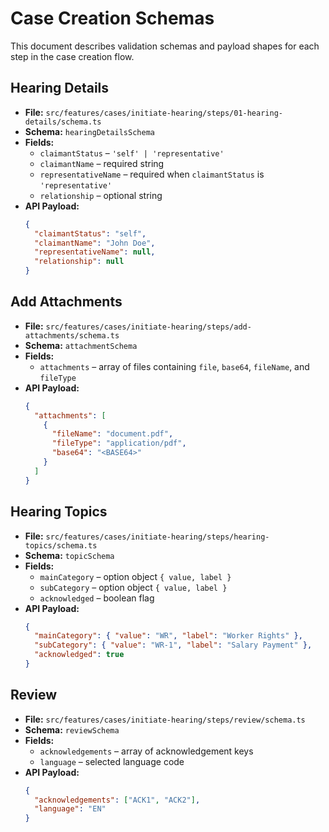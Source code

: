 # Case Creation Schemas

This document describes validation schemas and payload shapes for each step in the case creation flow.

## Hearing Details
- **File:** `src/features/cases/initiate-hearing/steps/01-hearing-details/schema.ts`
- **Schema:** `hearingDetailsSchema`
- **Fields:**
  - `claimantStatus` – `'self' | 'representative'`
  - `claimantName` – required string
  - `representativeName` – required when `claimantStatus` is `'representative'`
  - `relationship` – optional string
- **API Payload:**
  ```json
  {
    "claimantStatus": "self",
    "claimantName": "John Doe",
    "representativeName": null,
    "relationship": null
  }
  ```

## Add Attachments
- **File:** `src/features/cases/initiate-hearing/steps/add-attachments/schema.ts`
- **Schema:** `attachmentSchema`
- **Fields:**
  - `attachments` – array of files containing `file`, `base64`, `fileName`, and `fileType`
- **API Payload:**
  ```json
  {
    "attachments": [
      {
        "fileName": "document.pdf",
        "fileType": "application/pdf",
        "base64": "<BASE64>"
      }
    ]
  }
  ```

## Hearing Topics
- **File:** `src/features/cases/initiate-hearing/steps/hearing-topics/schema.ts`
- **Schema:** `topicSchema`
- **Fields:**
  - `mainCategory` – option object `{ value, label }`
  - `subCategory` – option object `{ value, label }`
  - `acknowledged` – boolean flag
- **API Payload:**
  ```json
  {
    "mainCategory": { "value": "WR", "label": "Worker Rights" },
    "subCategory": { "value": "WR-1", "label": "Salary Payment" },
    "acknowledged": true
  }
  ```

## Review
- **File:** `src/features/cases/initiate-hearing/steps/review/schema.ts`
- **Schema:** `reviewSchema`
- **Fields:**
  - `acknowledgements` – array of acknowledgement keys
  - `language` – selected language code
- **API Payload:**
  ```json
  {
    "acknowledgements": ["ACK1", "ACK2"],
    "language": "EN"
  }
  ```
